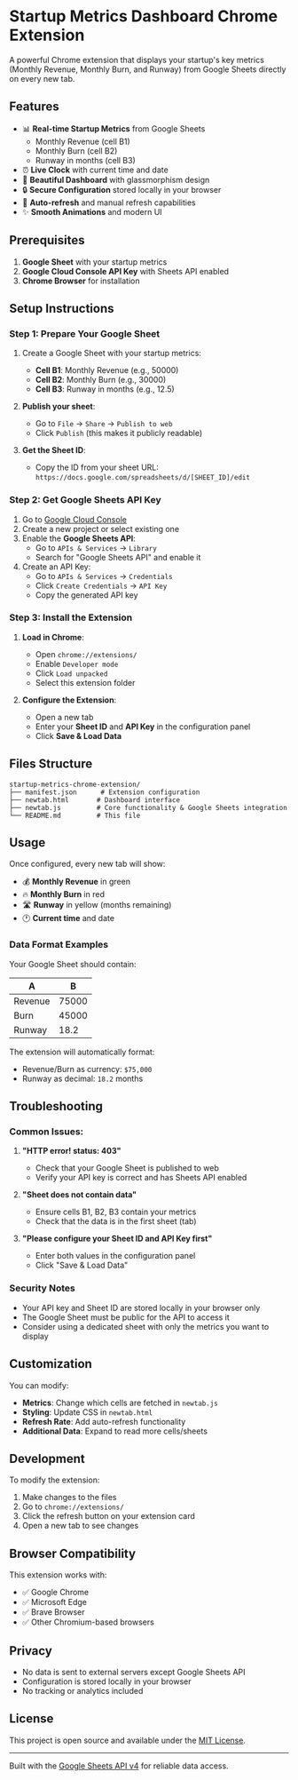 # Startup Metrics Dashboard Chrome Extension

A powerful Chrome extension that displays your startup's key metrics (Monthly Revenue, Monthly Burn, and Runway) from Google Sheets directly on every new tab.

## Features

- 📊 **Real-time Startup Metrics** from Google Sheets
  - Monthly Revenue (cell B1)
  - Monthly Burn (cell B2) 
  - Runway in months (cell B3)
- ⏰ **Live Clock** with current time and date
- 🎨 **Beautiful Dashboard** with glassmorphism design
- 🔒 **Secure Configuration** stored locally in your browser
- 🔄 **Auto-refresh** and manual refresh capabilities
- ✨ **Smooth Animations** and modern UI

## Prerequisites

1. **Google Sheet** with your startup metrics
2. **Google Cloud Console API Key** with Sheets API enabled
3. **Chrome Browser** for installation

## Setup Instructions

### Step 1: Prepare Your Google Sheet

1. Create a Google Sheet with your startup metrics:
   - **Cell B1**: Monthly Revenue (e.g., 50000)
   - **Cell B2**: Monthly Burn (e.g., 30000)
   - **Cell B3**: Runway in months (e.g., 12.5)

2. **Publish your sheet**:
   - Go to `File` → `Share` → `Publish to web`
   - Click `Publish` (this makes it publicly readable)

3. **Get the Sheet ID**:
   - Copy the ID from your sheet URL: `https://docs.google.com/spreadsheets/d/[SHEET_ID]/edit`

### Step 2: Get Google Sheets API Key

1. Go to [Google Cloud Console](https://console.cloud.google.com/)
2. Create a new project or select existing one
3. Enable the **Google Sheets API**:
   - Go to `APIs & Services` → `Library`
   - Search for "Google Sheets API" and enable it
4. Create an API Key:
   - Go to `APIs & Services` → `Credentials`
   - Click `Create Credentials` → `API Key`
   - Copy the generated API key

### Step 3: Install the Extension

1. **Load in Chrome**:
   - Open `chrome://extensions/`
   - Enable `Developer mode`
   - Click `Load unpacked`
   - Select this extension folder

2. **Configure the Extension**:
   - Open a new tab
   - Enter your **Sheet ID** and **API Key** in the configuration panel
   - Click **Save & Load Data**

## Files Structure

```
startup-metrics-chrome-extension/
├── manifest.json      # Extension configuration
├── newtab.html       # Dashboard interface
├── newtab.js         # Core functionality & Google Sheets integration
└── README.md         # This file
```

## Usage

Once configured, every new tab will show:
- 💰 **Monthly Revenue** in green
- 🔥 **Monthly Burn** in red  
- 🛣️ **Runway** in yellow (months remaining)
- 🕐 **Current time** and date

### Data Format Examples

Your Google Sheet should contain:

| A | B |
|---|---|
| Revenue | 75000 |
| Burn | 45000 |
| Runway | 18.2 |

The extension will automatically format:
- Revenue/Burn as currency: `$75,000`
- Runway as decimal: `18.2` months

## Troubleshooting

### Common Issues:

1. **"HTTP error! status: 403"**
   - Check that your Google Sheet is published to web
   - Verify your API key is correct and has Sheets API enabled

2. **"Sheet does not contain data"**
   - Ensure cells B1, B2, B3 contain your metrics
   - Check that the data is in the first sheet (tab)

3. **"Please configure your Sheet ID and API Key first"**
   - Enter both values in the configuration panel
   - Click "Save & Load Data"

### Security Notes

- Your API key and Sheet ID are stored locally in your browser only
- The Google Sheet must be public for the API to access it
- Consider using a dedicated sheet with only the metrics you want to display

## Customization

You can modify:
- **Metrics**: Change which cells are fetched in `newtab.js`
- **Styling**: Update CSS in `newtab.html`
- **Refresh Rate**: Add auto-refresh functionality
- **Additional Data**: Expand to read more cells/sheets

## Development

To modify the extension:

1. Make changes to the files
2. Go to `chrome://extensions/`
3. Click the refresh button on your extension card
4. Open a new tab to see changes

## Browser Compatibility

This extension works with:
- ✅ Google Chrome
- ✅ Microsoft Edge
- ✅ Brave Browser
- ✅ Other Chromium-based browsers

## Privacy

- No data is sent to external servers except Google Sheets API
- Configuration is stored locally in your browser
- No tracking or analytics included

## License

This project is open source and available under the [MIT License](LICENSE).

---

Built with the [Google Sheets API v4](https://developers.google.com/sheets/api/guides/concepts) for reliable data access. 